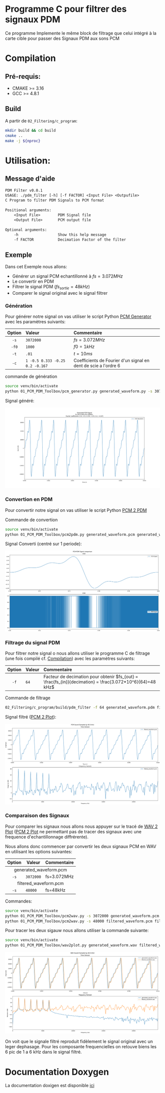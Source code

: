 <h1> Programme C pour filtrer des signaux PDM</h1>

Ce programme Implemente le même block de filtrage que celui intégré à la carte cible pour passer des Signaux PDM aux sons PCM

# Compilation

## Pré-requis:
- CMAKE >=  3.16
- GCC >= 4.8.1

## Build

A partir de `02_Filtering/c_program`:

```bash
mkdir build && cd build
cmake ..
make -j ${nproc}
```
# Utilisation:

## Message d'aide
```
PDM Filter v0.0.1
USAGE: ./pdm_filter [-h] [-f FACTOR] <Input File> <Outpufile>
C Program to filter PDM Signals to PCM format

Positional arguments:
    <Input File>        PDM Signal file
    <Output File>       PCM output file

Optional arguments:
    -h                  Show this help message
    -f FACTOR           Decimation Factor of the filter

```

## Exemple
Dans cet Exemple nous allons:
- Générer un signal PCM echantillonné à $`fs=3.072 MHz`$
- Le convertir en PDM
- Filtrer le signal PDM ($`fs_{sortie}=48kHz`$)
- Comparer le signal original avec le signal filtrer

### Génération
Pour générer notre signal on vas utiliser le script Python [PCM Generator](../../01_PCM_PDM_Toolbox/readme.md#pcm_generator) avec les paramètres suivants:

| Option | Valeur | Commentaire |
|:------:|:-------|:------------|
| `-s`| `3072000` | $`fs = 3.072 MHz`$ |
| `-f0` | `1000` | $`f0 = 1 kHz`$|
| `-t` | `.01` | $`t = 10 ms`$|
| `-c` | `1 -0.5 0.333 -0.25 0.2 -0.167`| Coefficients de Fourier d'un signal en dent de scie a l'ordre 6

commande de génération
```bash
source venv/bin/activate
python 01_PCM_PDM_Toolbox/pcm_generator.py generated_waveform.py -s 3072000 -f0 1000 -t .01 -c 1 -0.5 0.333 -0.25 0.2 -0.167
```
Signal généré:

![PCM Généré](../../00_Documentation/imgs/02_Filtering/c_program/generated_waveform.png)

### Convertion en PDM
Pour convertir notre signal on vas utiliser le script Python [PCM 2 PDM](../../01_PCM_PDM_Toolbox/readme.md#pcm_2_pdm)

Commande de convertion
```bash
source venv/bin/activate
python 01_PCM_PDM_Toolbox/pcm2pdm.py generated_waveform.pcm generated_waveform.pdm
```
Signal Converti (centré sur 1 periode):

![Convertions PCM &rarr; PDM](../../00_Documentation/imgs/02_Filtering/c_program/pcm2pdm.png)

### Filtrage du signal PDM
Pour filtrer notre signal o nous allons utiliser le programme C de filtrage (une fois compilé cf. [Compilation](#compilation)) avec les paramètres suivants:

| Option | Valeur | Commentaire |
|:------:|:-------|:------------|
| `-f`| `64` | Facteur de decimation pour obtenir $`fs_{out} = \frac{fs_{in}}{decimation} = \frac{3.072*10^6}{64}=48 kHz`$ |

Commande de filtrage

```bash
02_Filtering/c_program/build/pdm_filter -f 64 generated_waveform.pdm filtered_waveform.pcm
```

Signal filtré ([PCM 2 Plot](../../01_PCM_PDM_Toolbox/readme.md#pcm_2_plot)):

![PCM Filtré](../../00_Documentation/imgs/02_Filtering/c_program/filtered_waveform.png)

### Comparaison des Signaux
Pour comparer les signaux nous allons nous appuyer sur le tracé de [WAV 2 Plot](../../01_PCM_PDM_Toolbox/readme.md#wav_2_plot) ([PCM 2 Plot](../../01_PCM_PDM_Toolbox/readme.md#pcm_2_plot) ne permettant pas de tracer des signaux avec une frequence d'echantillonnage diffrérente).

Nous allons donc commencer par convertir les deux signaux PCM en WAV en utilisant les options suivantes:


<table>
    <thead>
        <tr>
            <th>Option</th>
            <th>Valeur</th>
            <th>Commentaire</th>
        </tr>
    </thead>
    <tbody>
        <tr>
            <td colspan="3" style="text-align:center;"> generated_waveform.pcm</td>
        </tr>
        <tr>
            <td colspan="1" style="text-align:center;"><code>-s</code></td>
            <td><code>3072000</code></td>
            <td>fs=3.072MHz
        </tr>
        <tr>
            <td colspan="3" style="text-align:center;"> filtered_waveform.pcm</td>
        </tr>
        <tr>
            <td colspan="1" style="text-align:center;"><code>-s</code></td>
            <td><code>48000</code></td>
            <td>fs=48kHz
        </tr>
    </tbody>
</table>

Commandes:

```bash
source venv/bin/activate
python 01_PCM_PDM_Toolbox/pcm2wav.py -s 3072000 generated_waveform.pcm generated_waveform.wav
python 01_PCM_PDM_Toolbox/pcm2wav.py -s 48000 filtered_waveform.pcm filtered_waveform.wav

```

Pour tracer les deux sigauw nous allons utiliser la commande suivante:

```bash
source venv/bin/activate
python 01_PCM_PDM_Toolbox/wav2plot.py generated_waveform.wav filtered_waveform.wav
```

![Comparaison Signaux](../../00_Documentation/imgs/02_Filtering/c_program/signal_comparison.png)

On voit que le signale filtré reproduit fidèlement le signal original avec un leger dephasage. Pour les composante frequencielles on retouve biens les 6 pic de 1 a 6 kHz dans le signal filtré.

# Documentation Doxygen

La documentation doxigen est disponible [ici](docs/html/files.html)
